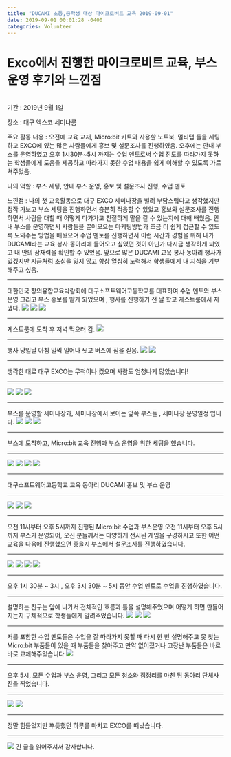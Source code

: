 ```yaml
---
title: "DUCAMI 초등,중학생 대상 마이크로비트 교육 2019-09-01"
date: 2019-09-01 00:01:28 -0400
categories: Volunteer
---
```


# Exco에서 진행한 마이크로비트 교육, 부스 운영 후기와 느낀점
<br>
기간 : 2019년 9월 1일 

장소 : 대구 엑스코 세미나룸

주요 활동 내용 : 오전에 교육 교재, Micro:bit 키트와 사용할 노트북, 멀티탭 들을 세팅하고 EXCO에 있는 많은 사람들에게 홍보 및 설문조사를 진행하였음. 오후에는 안내 부스를 운영하였고 오후 1시30분~5시 까지는 수업 멘토로써 수업 진도를 따라가지 못하는 학생들에게 도움을 제공하고 따라가지 못한 수업 내용을 쉽게 이해할 수 있도록 가르쳐주었음.

나의 역할 : 부스 세팅, 안내 부스 운영, 홍보 및 설문조사 진행, 수업 멘토

느낀점 : 나의 첫 교육활동으로 대구 EXCO 세미나장을 빌려 부담스럽다고 생각했지만 정작 가보고 부스 세팅을 진행하면서 충분히 적응할 수 있었고 홍보와 설문조사를 진행하면서 사람을 대할 때 어떻게 다가가고 친절하게 말을 걸 수 있는지에 대해 배웠음. 안내 부스를 운영하면서 사람들을 끌어모으는 마케팅방법과 조금 더 쉽게 접근할 수 있도록 도와주는 방법을 배웠으며 수업 멘토를 진행하면서 이런 시간과 경험을 위해 내가 DUCAMI라는 교육 봉사 동아리에 들어오고 싶었던 것이 아닌가 다시금 생각하게 되었고 내 안의 잠재력을 확인할 수 있었음.
앞으로 많은 DUCAMI 교육 봉사 동아리 행사가 있겠지만 지금처럼 초심을 잃지 않고 항상 열심히 노력해서 학생들에게 내 지식을 기부해주고 싶음.
<hr/>
대한민국 창의융합교육박람회에 대구소프트웨어고등학교를 대표하여 수업 멘토와 부스 운영 그리고 부스 홍보를 맡게 되었으며 , 행사를 진행하기 전 날 학교 게스트룸에서 지냈다.

<img src="https://user-images.githubusercontent.com/52072077/90309321-9599fb00-df22-11ea-9df0-57893811dca3.png">
<img src="https://1.bp.blogspot.com/-a28_JNEqRQE/XaHV9skYrPI/AAAAAAAAAJw/A4kxqU5XgrQATj9dI52xawQLuYwjJTqJwCLcBGAsYHQ/s400/3_33fUd018svc1u816jy6p8unp_l1l65c.jpg">
<img src="https://1.bp.blogspot.com/-zsTsNxb04S4/XaHV96FuEWI/AAAAAAAAAJ4/adeAmPYJuR4WHoJK3HlTa5P9tNeg7ClAgCLcBGAsYHQ/s1600/3_f3fUd018svc1xb235u09yg5i_fef3u1.jpg">
<hr/>
게스트룸에 도착 후 저녁 먹으러 감.
<img src="https://1.bp.blogspot.com/-JIvgv7yvnD4/XaJ5v8YQ50I/AAAAAAAAAKM/zZBmz4EqwLk2xdz96gTHyhuiZE4eWO6pQCLcBGAsYHQ/s1600/2_9e5Ud018svclr0fgx012u3a_xgg86a.jpg">
<hr/>
행사 당일날 아침 일찍 일어나 씻고 버스에 짐을 싣음.
<img src="https://1.bp.blogspot.com/-ym0NJgSXtrU/XaJ7xkXccYI/AAAAAAAAAKc/RwH8_A699SkgHswmBNl6w2BuJ5hh3sZRgCLcBGAsYHQ/s1600/2_9e5Ud018svclr0fgx012u3a_xgg86a.jpg">
<img src="https://1.bp.blogspot.com/-E2ElMwUF91s/XaJ7yffL_cI/AAAAAAAAAKk/9NTN7hIxc0A8YXD25BlXO-Xcqj76ScEHwCLcBGAsYHQ/s1600/4_290Ud018svcq185cgp3ptrr_styahp.jpg">
<hr/>
생각한 대로 대구 EXCO는 무척이나 컸으며 사람도 엄청나게 많았습니다!
<hr/>
<img src="https://1.bp.blogspot.com/-EiuPdChLpzE/XaJ-KNzjlVI/AAAAAAAAAK4/XeVicjMSUsYgRy2i0RySXHPQPmADuccvACLcBGAsYHQ/s1600/2_9e5Ud018svclr0fgx012u3a_xgg86a.jpg">
<img src="https://1.bp.blogspot.com/-2Klsohxspr8/XaJ-KDIbrvI/AAAAAAAAALA/efi_FTojwEwhXHrMoM-s4LL29lqWDupNACLcBGAsYHQ/s1600/3_33fUd018svc1u816jy6p8unp_l1l65c.jpg">
<img src="https://1.bp.blogspot.com/-Xgu1pF63Jvo/XaJ-KLIxJSI/AAAAAAAAAK8/sIJW8H0CM6EUZ8Cl1N5E8hxGVVCf5mSrQCLcBGAsYHQ/s1600/3_f3fUd018svc1xb235u09yg5i_fef3u1.jpg">
<hr/>
부스를 운영할 세미나장과, 세미나장에서 보이는 앞쪽 부스들 , 세미나장 운영일정 입니다.
<img src="https://1.bp.blogspot.com/-QEoMZhbD1pk/XaJ-gR6W7II/AAAAAAAAALU/Yh_Pf1BP-DEfiRd1s2ElD5d4BE5StOC1ACLcBGAsYHQ/s1600/6_056Ud018svc14sclx0r0awi6_lamw51.jpg">
<img src="https://1.bp.blogspot.com/-3qMM-cF1DHw/XaJ-gS4ZWOI/AAAAAAAAALc/YqYPFZL4dLAnPkK3LDenULK4yv_Unu-KACLcBGAsYHQ/s1600/7_70gUd018svc1luv6m8l9udvq_twh8j9.jpg">
<img src="https://1.bp.blogspot.com/-KVPB-LKerRk/XaJ-gTocUTI/AAAAAAAAALY/RqJis8TOALISRF07lUeIel0qx-7OLuuJQCLcBGAsYHQ/s1600/7_790Ud018svc1l8bb0xss5sa8_styahp.jpg">
<hr/>
부스에 도착하고, Micro:bit 교육 진행과 부스 운영을 위한 세팅을 했습니다.
<hr/>
<img src="https://1.bp.blogspot.com/-IUuq-ZU2wCQ/XaKKjaEvlZI/AAAAAAAAAL0/wU5TywWrWa4PE544VrWW3u-d29iFO5LOACLcBGAsYHQ/s1600/2_9e5Ud018svclr0fgx012u3a_xgg86a.jpg">
<img src="https://1.bp.blogspot.com/-KEGEDo6ReBk/XaKKjWuzeZI/AAAAAAAAALw/ahlwtQEUhqEuMmwJIIwkeO-VSgOoVI02wCLcBGAsYHQ/s1600/3_33fUd018svc1u816jy6p8unp_l1l65c.jpg">
<img src="https://1.bp.blogspot.com/-OE3GX8QCRnM/XaKKjavOAII/AAAAAAAAAL4/vKphvHyXVRgOzC2C2cl21OSHoaslqd4WwCLcBGAsYHQ/s1600/3_f3fUd018svc1xb235u09yg5i_fef3u1.jpg">
<img src="https://1.bp.blogspot.com/-APuakEyO0gM/XaKKkJ1eU-I/AAAAAAAAAL8/KD-kcfp3QGsTA8TYmhJo_mwRCD7rtg53gCLcBGAsYHQ/s1600/4_290Ud018svcq185cgp3ptrr_styahp.jpg">
<hr/>
대구소프트웨어고등학교 교육 동아리 DUCAMI 홍보 및 부스 운영
<hr/>
<img src="https://1.bp.blogspot.com/-TpnEVesUUPY/XaKOMSxCL9I/AAAAAAAAAMk/sKJPprO55sQZ64gFxTlxLNFC6jn6YbGZgCLcBGAsYHQ/s1600/3_33fUd018svc1u816jy6p8unp_l1l65c.jpg">
<img src="https://1.bp.blogspot.com/-KrQJggz7KWU/XaKOMLYzSBI/AAAAAAAAAMc/T9kAghCMFjw8rjU-kOBn08tHKqQsi36kgCLcBGAsYHQ/s1600/3_f3fUd018svc1xb235u09yg5i_fef3u1.jpg">
<img src="https://1.bp.blogspot.com/-2cfXCI1QZBE/XaKOMzQT_dI/AAAAAAAAAMo/A4pvi1ITjy0PA7ygZsmdioG4Y0buPlXdwCLcBGAsYHQ/s1600/4_290Ud018svcq185cgp3ptrr_styahp.jpg">
<hr/>
오전 11시부터 오후 5시까지 진행된 Micro:bit 수업과 부스운영
오전 11시부터 오후 5시까지 부스가 운영되어, 오신 분들께서는 다양하게 전시된 게임을 구경하시고 또한 어떤 교육을 다음에 진행했으면 좋을지 부스에서 설문조사를 진행하였습니다.
<hr/>
<img src="https://1.bp.blogspot.com/-8rB55edgHAU/XaKT5W7puhI/AAAAAAAAANM/1fGuSibONyIBqAAI1s0fnTLOXYNyAKAHACLcBGAsYHQ/s1600/2_9e5Ud018svclr0fgx012u3a_xgg86a.jpg">
<img src="https://1.bp.blogspot.com/-V0NQLPBN-Xk/XaKT5yf7X_I/AAAAAAAAANQ/0sV5qGvbsOAmKVtx6VZ9sdVqqogesSlbgCLcBGAsYHQ/s1600/4_290Ud018svcq185cgp3ptrr_styahp.jpg">
<img src="https://1.bp.blogspot.com/-Jl4lDfofiPg/XaKT6ITSPSI/AAAAAAAAANU/8LPISQRi-uIIM_Bg4Au3f6p8aYH7YvG1ACLcBGAsYHQ/s1600/6_056Ud018svc14sclx0r0awi6_lamw51.jpg">
<img src="https://1.bp.blogspot.com/-ZbCy8bYjfLI/XaKT6RwJLUI/AAAAAAAAANY/JXiED8Ip16ki8hX7YXTxVbN17gLuVJ8IACLcBGAsYHQ/s1600/7_70gUd018svc1luv6m8l9udvq_twh8j9.jpg">
<hr/>
오후 1시 30분 ~ 3시 , 오후 3시 30분 ~ 5시 동안 수업 멘토로 수업을 진행하였습니다.
<hr/>
설명하는 친구는 앞에 나가서 전체적인 흐름과 틀을 설명해주었으며 어떻게 하면 만들어지는지 구체적으로 학생들에게 알려주었습니다.
<img src="https://1.bp.blogspot.com/-7ZQ8JEQyh3o/XaKV59Lw2hI/AAAAAAAAAOA/syjXSNIKEZQczsy0hw7wpfh_ClCs9_LQgCLcBGAsYHQ/s1600/2_9e5Ud018svclr0fgx012u3a_xgg86a.jpg">
<img src="https://1.bp.blogspot.com/-c7jX6cuAdtw/XaKV51SzGlI/AAAAAAAAAN8/E-1tHr3Iidw40PKqNBIsgMeHZganWHLWQCLcBGAsYHQ/s1600/3_33fUd018svc1u816jy6p8unp_l1l65c.jpg">
<img src="https://1.bp.blogspot.com/-02opmreBX2s/XaKV5_MIH0I/AAAAAAAAAOE/8vzU4dlUZxoPRPMSsLUWEQR6KjEuDIncwCLcBGAsYHQ/s1600/3_f3fUd018svc1xb235u09yg5i_fef3u1.jpg">
<hr/>
저를 포함한 수업 멘토들은 수업을 잘 따라가지 못할 때 다시 한 번 설명해주고 못 찾는 Micro:bit 부품들이 있을 때 부품들을 찾아주고 만약 없어졌거나 고장난 부품들은 바로바로 교체해주었습니다
<img src="https://1.bp.blogspot.com/-ETe4NRlGPRQ/XaKXBafU9eI/AAAAAAAAAOU/6O5LZAl9esAwQ08jXEJ9saX5CZaPqP6DACLcBGAsYHQ/s1600/3_f3fUd018svc1xb235u09yg5i_fef3u1.jpg">
<hr/>
오후 5시, 모든 수업과 부스 운영, 그리고 모든 청소와 짐정리를 마친 뒤 동아리 단체사진을 찍었습니다.
<hr/>
<img src="https://1.bp.blogspot.com/-WBvCPrs7Gv8/XaKXrmAtAuI/AAAAAAAAAOw/8Na-iM8XTNUkcNOOGWUX0yA_VpHcP82FwCLcBGAsYHQ/s1600/2_9e5Ud018svclr0fgx012u3a_xgg86a.jpg">
<img src="https://1.bp.blogspot.com/-TNBDRkSe2B0/XaKXr6q6ICI/AAAAAAAAAO0/akR2UVEgqKUCq9dPHaRp30EmpAfhUElwQCLcBGAsYHQ/s1600/3_33fUd018svc1u816jy6p8unp_l1l65c.jpg">
<hr/>
정말 힘들었지만 뿌듯했던 하루를 마치고 EXCO를 떠났습니다.
<hr/>
<img src="https://1.bp.blogspot.com/-G8872JIuLus/XaKZN416p5I/AAAAAAAAAPM/yAQpFtizl8sXWTa-QK4gIb7BxO80r4pbQCLcBGAsYHQ/s1600/2_9e5Ud018svclr0fgx012u3a_xgg86a.jpg">
긴 글을 읽어주셔서 감사합니다.